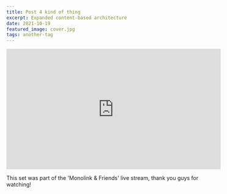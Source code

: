 ```yaml
---
title: Post 4 kind of thing
excerpt: Expanded content-based architecture
date: 2021-10-19
featured_image: cover.jpg
tags: another-tag
---
```


<iframe width="560" height="315" src="https://www.youtube-nocookie.com/embed/t9Szz0a0UYM" frameborder="0" allow="accelerometer; autoplay; clipboard-write; encrypted-media; gyroscope; picture-in-picture" allowfullscreen></iframe>

This set was part of the 'Monolink & Friends' live stream, thank you guys for watching! 

<!-- excerpt -->
